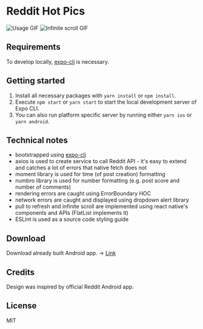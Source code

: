 # Reddit Hot Pics

![Usage GIF](https://github-readme-screenshots.s3.eu-central-1.amazonaws.com/reddit-hot-pics/Screen+Recording+2018-10-26+at+04.31+PM.gif) ![Infinite scroll GIF](https://github-readme-screenshots.s3.eu-central-1.amazonaws.com/reddit-hot-pics/Screen+Recording+2018-10-26+at+04.32+PM.gif)

## Requirements

To develop locally, [expo-cli](https://github.com/expo/expo-cli) is necessary.

## Getting started

1. Install all necessary packages with `yarn install` or `npm install`.
2. Execute `npm start` or `yarn start` to start the local development server of Expo CLI.
3. You can also run platform specific server by running either `yarn ios` or `yarn android`.

## Technical notes

- bootstrapped using [expo-cli](https://github.com/expo/expo-cli)
- axios is used to create service to call Reddit API - it's easy to extend and catches a lot of errors that native fetch does not
- moment library is used for time (of post creation) formatting
- numbro library is used for number formatting (e.g. post score and number of comments)
- rendering errors are caught using ErrorBoundary HOC
- network errors are caught and displayed using dropdown alert library
- pull to refresh and infinite scroll are implemented using react native's components and APIs (FlatList implements it)
- ESLint is used as a source code styling guide

## Download

Download already built Android app. -> [Link](https://exp-shell-app-assets.s3.us-west-1.amazonaws.com/android/%40chanjman/RedditHotPics-c188eff7b67042da8135e279bdba6f6a-signed.apk)

## Credits

Design was inspired by official Reddit Android app.

## License

MIT
